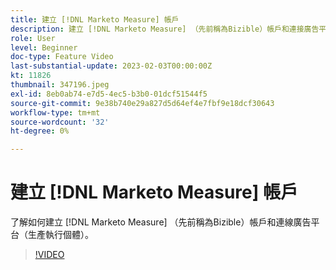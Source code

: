 ```yaml
---
title: 建立 [!DNL Marketo Measure] 帳戶
description: 建立 [!DNL Marketo Measure] （先前稱為Bizible）帳戶和連接廣告平台（生產執行個體）。
role: User
level: Beginner
doc-type: Feature Video
last-substantial-update: 2023-02-03T00:00:00Z
kt: 11826
thumbnail: 347196.jpeg
exl-id: 8eb0ab74-e7d5-4ec5-b3b0-01dcf51544f5
source-git-commit: 9e38b740e29a827d5d64ef4e7fbf9e18dcf30643
workflow-type: tm+mt
source-wordcount: '32'
ht-degree: 0%

---
```


# 建立 [!DNL Marketo Measure] 帳戶

了解如何建立 [!DNL Marketo Measure] （先前稱為Bizible）帳戶和連線廣告平台（生產執行個體）。

>[!VIDEO](https://video.tv.adobe.com/v/347196/?quality=12&learn=on)
